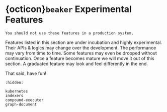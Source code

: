 # {octicon}`beaker` Experimental Features

```{caution}
You should not use these features in a production system.
```


Features listed in this section are under incubation and highly experimental. Their APIs & logics may change over the development. 
The performance may vary from time to time. Some features may even be dropped without continuation. Once a feature becomes mature we will 
move it out of this section. A graduated feature may look and feel differently in the end.


That said, have fun!

```{toctree}
:hidden:

kubernetes
indexers
compound-executor
graph-document
```
